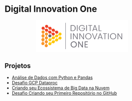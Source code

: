 # Digital Innovation One

<p align="center"><img src="./DIO.png" width="300"></p>

## Projetos
- [Análise de Dados com Python e Pandas](https://github.com/tiagowalzer/digital_innovation_one/blob/main/projects/data_analytics_with_python_and_pandas/)
- [Desafio GCP Dataproc](https://github.com/tiagowalzer/digital_innovation_one/blob/main/projects/gcp_dataproc_challenge/)
- [Criando seu Ecossistema de Big Data na Nuvem](https://github.com/tiagowalzer/digital_innovation_one/blob/main/projects/building_your_big_data_ecosystem_in_the_cloud/)
- [Desafio Criando seu Primeiro Repositório no GitHub](https://github.com/tiagowalzer/digital_innovation_one/blob/main/projects/dio_desafio_github-primeiro_repositorio/)
